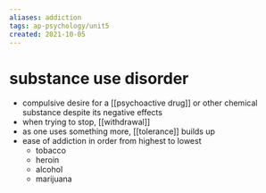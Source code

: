 ```yaml
---
aliases: addiction
tags: ap-psychology/unit5 
created: 2021-10-05
---
```


# substance use disorder

- compulsive desire for a [[psychoactive drug]] or other chemical substance despite its negative effects
- when trying to stop, [[withdrawal]]
- as one uses something more, [[tolerance]] builds up
- ease of addiction in order from highest to lowest
	- tobacco
	- heroin
	- alcohol
	- marijuana

<!---->